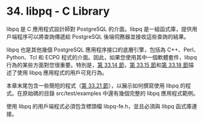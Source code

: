 # 34. libpq - C Library

libpq 是 C 應用程式設計師對 PostgreSQL 的介面。libpq 是一組函式庫，提供用戶端程序可以將查詢傳遞給 PostgreSQL 後端伺務器並接收這些查詢的結果。

libpq 也是其他幾個 PostgreSQL 應用程序接口的底層引擎，包括為 C++、Perl、Python、Tcl 和 ECPG 程式的介面。因此，如果您使用其中一個軟體套件，libpq 行為的某些方面對您很重要。特別是，[第 33.14 節](environment-variables.md)，[第 33.15 節](33.15.-mi-ma-dang.md)和[第 33.18 節](33.18.-ssl-support.md)描述了使用 libpq 應用程式的用戶可見行為。

本章末尾包含一些簡短的程式（[第 33.21 節](example-programs.md)），以展示如何撰寫使用 libpq 的程式。在原始碼的目錄 src/test/examples 中還有幾個完整的 libpq 應用程式範例。

使用 libpq 的用戶端程式必須包含標頭檔 libpq-fe.h，並且必須與 libpq 函式庫連接。

